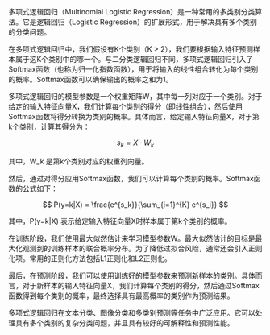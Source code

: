 多项式逻辑回归（Multinomial Logistic Regression）是一种常用的多类别分类算法。它是逻辑回归（Logistic Regression）的扩展形式，用于解决具有多个类别的分类问题。

在多项式逻辑回归中，我们假设有K个类别（K > 2），我们要根据输入特征预测样本属于这K个类别中的哪一个。与二分类逻辑回归不同，多项式逻辑回归引入了Softmax函数（也称为归一化指数函数），用于将输入的线性组合转化为每个类别的概率。Softmax函数可以确保输出的概率之和为1。

多项式逻辑回归的模型参数是一个权重矩阵W，其中每一列对应于一个类别。对于给定的输入特征向量X，我们计算每个类别的得分（即线性组合），然后使用Softmax函数将得分转换为类别的概率。具体而言，给定输入特征向量X，对于第k个类别，计算其得分为：

$$ s_k = X \cdot W_k $$

其中，W_k 是第k个类别对应的权重列向量。

然后，通过对得分应用Softmax函数，我们可以计算每个类别的概率。Softmax函数的公式如下：

$$ P(y=k|X) = \frac{e^{s_k}}{\sum_{i=1}^{K} e^{s_i}} $$

其中，P(y=k|X) 表示给定输入特征向量X时样本属于第k个类别的概率。

在训练阶段，我们使用最大似然估计来学习模型参数W。最大似然估计的目标是最大化观测到的训练样本的联合概率分布。为了降低过拟合风险，通常还会引入正则化项。常用的正则化方法包括L1正则化和L2正则化。

最后，在预测阶段，我们可以使用训练好的模型参数来预测新样本的类别。具体而言，对于新样本的输入特征向量X，我们计算每个类别的得分，然后通过Softmax函数得到每个类别的概率，最终选择具有最高概率的类别作为预测结果。

多项式逻辑回归在文本分类、图像分类和多类别预测等任务中广泛应用。它可以处理具有多个类别的复杂分类问题，并且具有较好的可解释性和预测性能。